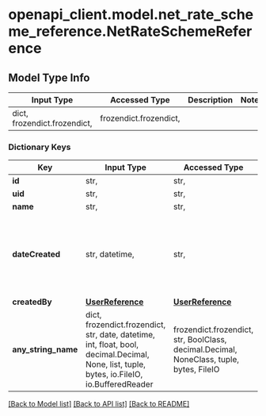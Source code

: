 # openapi_client.model.net_rate_scheme_reference.NetRateSchemeReference

## Model Type Info
Input Type | Accessed Type | Description | Notes
------------ | ------------- | ------------- | -------------
dict, frozendict.frozendict,  | frozendict.frozendict,  |  | 

### Dictionary Keys
Key | Input Type | Accessed Type | Description | Notes
------------ | ------------- | ------------- | ------------- | -------------
**id** | str,  | str,  |  | [optional] 
**uid** | str,  | str,  |  | [optional] 
**name** | str,  | str,  |  | [optional] 
**dateCreated** | str, datetime,  | str,  |  | [optional] value must conform to RFC-3339 date-time
**createdBy** | [**UserReference**](UserReference.md) | [**UserReference**](UserReference.md) |  | [optional] 
**any_string_name** | dict, frozendict.frozendict, str, date, datetime, int, float, bool, decimal.Decimal, None, list, tuple, bytes, io.FileIO, io.BufferedReader | frozendict.frozendict, str, BoolClass, decimal.Decimal, NoneClass, tuple, bytes, FileIO | any string name can be used but the value must be the correct type | [optional]

[[Back to Model list]](../../README.md#documentation-for-models) [[Back to API list]](../../README.md#documentation-for-api-endpoints) [[Back to README]](../../README.md)

